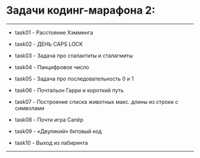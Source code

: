 # Задачи кодинг-марафона 2:
___
- task01 - Расстояние Хэмминга


- task02 - ДЕНЬ CAPS LOCK


- task03 - Задача про сталактиты и сталагмиты


- task04 - Панцифровое число


- task05 - Задача про последовательность 0 и 1


- task06 - Почтальон Гарри и короткий путь


- task07 - Построение списка животных макс. длины из строки с символами


- task08 - Почти игра Сапёр


- task09 - «Двуликий» битовый код


- task10 - Выход из лабиринта
___
